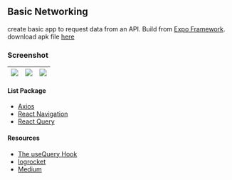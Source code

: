 ## Basic Networking ##
create basic app to request data from an API. Build from [Expo Framework](https://expo.dev/).  
download apk file [here](https://www.dropbox.com/s/d2xt0t34ew3ijtf)

### Screenshot ###
| ![](https://i.imgur.com/4es63Ps.jpg) | ![](https://i.imgur.com/UYOoAWr.jpg) | ![](https://i.imgur.com/nyGdx5G.jpg) |
| :---: | :---: | :---: |

#### List Package ####
- [Axios](https://axios-http.com/)
- [React Navigation](https://reactnavigation.org/)
- [React Query](https://react-query.tanstack.com/)

#### Resources ###
- [The useQuery Hook](https://www.youtube.com/watch?v=yccbCol546c)
- [logrocket](https://blog.logrocket.com/react-query-state-management-react-native/)
- [Medium](https://benjaminwoojang.medium.com/react-navigation-with-typescript-270dfa8d5cad)
